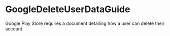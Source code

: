 # GoogleDeleteUserDataGuide
Google Play Store requires a document detailing how a user can delete their account.
